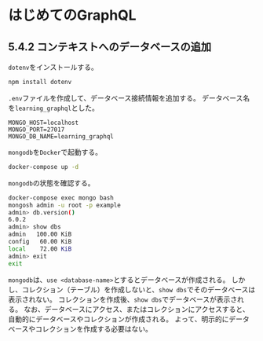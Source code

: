 # はじめてのGraphQL

## 5.4.2 コンテキストへのデータベースの追加

`dotenv`をインストールする。

```bash
npm install dotenv
```

`.env`ファイルを作成して、データベース接続情報を追加する。
データベース名を`learning_graphql`とした。

```.env
MONGO_HOST=localhost
MONGO_PORT=27017
MONGO_DB_NAME=learning_graphql
```

`mongodb`を`Docker`で起動する。

```bash
docker-compose up -d
```

`mongodb`の状態を確認する。

```bash
docker-compose exec mongo bash
mongosh admin -u root -p example
admin> db.version()
6.0.2
admin> show dbs
admin   100.00 KiB
config   60.00 KiB
local    72.00 KiB
admin> exit
exit
```

`mongodb`は、`use <database-name>`とするとデータベースが作成される。
しかし、コレクション（テーブル）を作成しないと、`show dbs`でそのデータベースは表示されない。
コレクションを作成後、`show dbs`でデータベースが表示される。
なお、データベースにアクセス、またはコレクションにアクセスすると、自動的にデータベースやコレクションが作成される。
よって、明示的にデータベースやコレクションを作成する必要はない。
